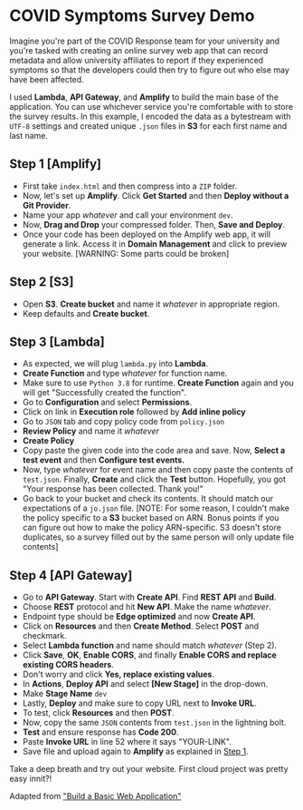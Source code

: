 # COVID Symptoms Survey Demo
Imagine you're part of the COVID Response team for your university and you're tasked with creating an online survey web app that can record metadata and allow university affiliates to report if they experienced symptoms so that the developers could then try to figure out who else may have been affected. 

I used **Lambda**, **API Gateway**, and **Amplify** to build the main base of the application. You can use whichever service you're comfortable with to store the survey results. In this example, I encoded the data as a bytestream with `UTF-8` settings and created unique `.json` files in **S3** for each first name and last name.

## Step 1 [Amplify]
 - First take `index.html` and then compress into a `ZIP` folder. 
 - Now, let's set up **Amplify**. Click **Get Started** and then **Deploy without a Git Provider**. 
 - Name your app *whatever* and call your environment `dev`. 
 - Now, **Drag and Drop** your compressed folder. Then, **Save and Deploy**. 
 - Once your code has been deployed on the Amplify web app, it will generate a link. Access it in **Domain Management** and click to preview your website. 
[WARNING: Some parts could be broken]

## Step 2 [S3]
 - Open **S3**. **Create bucket** and name it *whatever* in appropriate region.
 - Keep defaults and **Create bucket**.

## Step 3 [Lambda]
 - As expected, we will plug `lambda.py` into **Lambda**. 
 - **Create Function** and type *whatever* for function name. 
 - Make sure to use `Python 3.8` for runtime. **Create Function** again and you will get "Successfully created the function".
 - Go to **Configuration** and select **Permissions**.
 - Click on link in **Execution role** followed by **Add inline policy**
 - Go to `JSON` tab and copy policy code from `policy.json`
 - **Review Policy** and name it *whatever*
 - **Create Policy**
 - Copy paste the given code into the code area and save. Now, **Select a test event** and then **Configure test events.** 
 - Now, type *whatever* for event name and then copy paste the contents of `test.json`. Finally, **Create** and click the **Test** button. Hopefully, you got "Your response has been collected. Thank you!"
 - Go back to your bucket and check its contents. It should match our expectations of a `jo.json` file. 
 [NOTE: For some reason, I couldn't make the policy specific to a **S3** bucket based on ARN. Bonus points if you can figure out how to make the policy ARN-specific. S3 doesn't store duplicates, so a survey filled out by the same person will only update file contents]

## Step 4 [API Gateway]
 - Go to **API Gateway**. Start with **Create API**. Find **REST API** and **Build**.
 - Choose **REST** protocol and hit **New API**. Make the name *whatever*.
 - Endpoint type should be **Edge optimized** and now **Create API**.
 - Click on **Resources** and then **Create Method**. Select **POST** and checkmark.
 - Select **Lambda function** and name should match *whatever* (Step 2).
 - Click **Save**, **OK**, **Enable CORS**, and finally **Enable CORS and replace existing CORS headers**.
 - Don't worry and click **Yes, replace existing values**.
 - In **Actions**, **Deploy API** and select **[New Stage]** in the drop-down.
 - Make **Stage Name** `dev`
 - Lastly, **Deploy** and make sure to copy URL next to **Invoke URL**.
 - To test, click **Resources** and then **POST**.
 - Now, copy the same `JSON` contents from `test.json` in the lightning bolt.
 - **Test** and ensure response has **Code 200**.
 - Paste **Invoke URL** in line 52 where it says "YOUR-LINK".
 - Save file and upload again to **Amplify** as explained in [Step 1](https://github.com/kathangandhi/cloud/tree/master/COVID#step-1).

Take a deep breath and try out your website. First cloud project was pretty easy innit?!

Adapted from ["Build a Basic Web Application"](https://aws.amazon.com/getting-started/hands-on/build-web-app-s3-lambda-api-gateway-dynamodb/)